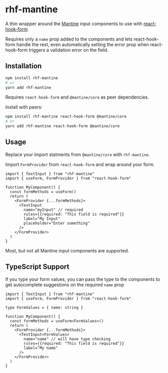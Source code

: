 # rhf-mantine
A thin wrapper around the [Mantine](https://mantine.dev/) input components to use with [react-hook-form](https://react-hook-form.com/).

Requires only a `name` prop added to the components and lets react-hook-form handle the rest, even automatically setting the error prop when react-hook-form triggers a validation error on the field.

## Installation
```bash
npm install rhf-mantine
# or
yarn add rhf-mantine
```
Requires `react-hook-form` and `@mantine/core` as peer dependencies.

Install with peers:
```bash
npm install rhf-mantine react-hook-form @mantine/core
# or
yarn add rhf-mantine react-hook-form @mantine/core
```

## Usage
Replace your import statments from `@mantine/core` with `rhf-mantine`.

Import `FormProvider` from `react-hook-form` and wrap around your form.




```tsx
import { TextInput } from "rhf-mantine"
import { useForm, FormProvider } from "react-hook-form"

function MyComponent() {
  const formMethods = useForm()
  return (
    <FormProvider {...formMethods}>
      <TextInput
        name="myInput" // required
        rules={{required: "This field is required"}}
        label="My Input"
        placeholder="Enter something"
      />
    </FormProvider>
  )
}
```

Most, but not all Mantine input components are supported.

## TypeScript Support
If you type your form values, you can pass the type to the components to get autocomplete suggestions on the required `name` prop

```tsx
import { TextInput } from "rhf-mantine"
import { useForm, FormProvider } from "react-hook-form"

type FormValues = { name: string }

function MyComponent() {
  const formMethods = useForm<FormValues>()
  return (
    <FormProvider {...formMethods}>
      <TextInput<FormValues>
        name="name" // will have type checking
        rules={{required: "This field is required"}}
        label="My name"
      />
    </FormProvider>
  )
}
```